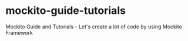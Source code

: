 # mockito-guide-tutorials
Mockito Guide and Tutorials - Let's create a lot of code by using Mockito Framework
